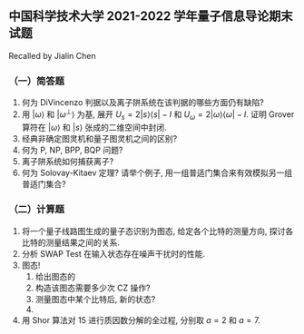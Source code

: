 ## 中国科学技术大学 2021-2022 学年量子信息导论期末试题
Recalled by Jialin Chen
### （一）简答题
1. 何为 DiVincenzo 判据以及离子阱系统在该判据的哪些方面仍有缺陷?
2. 用 $\lvert\omega\rangle$ 和 $\lvert\omega^{\perp}\rangle$ 为基, 展开 $U_s=2\lvert s\rangle\langle s\rvert-I$ 和 $U_{\omega}=2\lvert\omega\rangle\langle\omega\rvert-I$. 证明 Grover 算符在 $\lvert\omega\rangle$ 和 $\lvert s\rangle$ 张成的二维空间中封闭.
3. 经典非确定图灵机和量子图灵机之间的区别?
4. 何为 P, NP, BPP, BQP 问题?
5. 离子阱系统如何捕获离子?
6. 何为 Solovay-Kitaev 定理? 请举个例子, 用一组普适门集合来有效模拟另一组普适门集合?

### （二）计算题
1. 将一个量子线路图生成的量子态识别为图态, 给定各个比特的测量方向, 探讨各比特的测量结果之间的关系.
2. 分析 SWAP Test 在输入状态存在噪声干扰时的性能.
3. 图态!
   1. 给出图态的
   2. 构造该图态需要多少次 CZ 操作?
   3. 测量图态中某个比特后, 新的状态?
   4. 
4. 用 Shor 算法对 15 进行质因数分解的全过程, 分别取 $a=2$ 和 $a=7$.